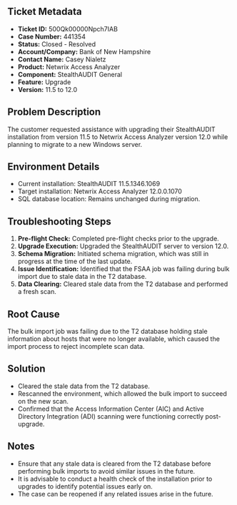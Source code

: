 ## Ticket Metadata
- **Ticket ID:** 500Qk00000Npch7IAB
- **Case Number:** 441354
- **Status:** Closed - Resolved
- **Account/Company:** Bank of New Hampshire
- **Contact Name:** Casey Nialetz
- **Product:** Netwrix Access Analyzer
- **Component:** StealthAUDIT General
- **Feature:** Upgrade
- **Version:** 11.5 to 12.0

## Problem Description
The customer requested assistance with upgrading their StealthAUDIT installation from version 11.5 to Netwrix Access Analyzer version 12.0 while planning to migrate to a new Windows server.

## Environment Details
- Current installation: StealthAUDIT 11.5.1346.1069
- Target installation: Netwrix Access Analyzer 12.0.0.1070
- SQL database location: Remains unchanged during migration.

## Troubleshooting Steps
1. **Pre-flight Check:** Completed pre-flight checks prior to the upgrade.
2. **Upgrade Execution:** Upgraded the StealthAUDIT server to version 12.0.
3. **Schema Migration:** Initiated schema migration, which was still in progress at the time of the last update.
4. **Issue Identification:** Identified that the FSAA job was failing during bulk import due to stale data in the T2 database.
5. **Data Clearing:** Cleared stale data from the T2 database and performed a fresh scan.

## Root Cause
The bulk import job was failing due to the T2 database holding stale information about hosts that were no longer available, which caused the import process to reject incomplete scan data.

## Solution
- Cleared the stale data from the T2 database.
- Rescanned the environment, which allowed the bulk import to succeed on the new scan.
- Confirmed that the Access Information Center (AIC) and Active Directory Integration (ADI) scanning were functioning correctly post-upgrade.

## Notes
- Ensure that any stale data is cleared from the T2 database before performing bulk imports to avoid similar issues in the future.
- It is advisable to conduct a health check of the installation prior to upgrades to identify potential issues early on.
- The case can be reopened if any related issues arise in the future.